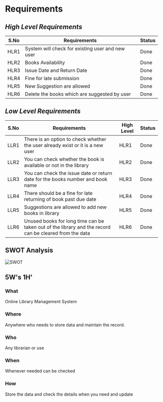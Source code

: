 # Requirements

## *High Level Requirements*

|S.No| Requirements| Status|
|----|-------------|-------|
|HLR1|System will check for existing user and new user|Done|
|HLR2|Books Availability|Done|
|HLR3|Issue Date and Return Date|Done|
|HLR4|Fine for late submission|Done|
|HLR5|New Suggestion are allowed|Done|
|HLR6|Delete the books which are suggested by user|Done|

## *Low Level Requirements*

|S.No| Requirements|High Level | Status|
|----|-------------|-----------|-------|
|LLR1|There is an option to check whether the user already exist or it is a new user|HLR1|Done|
|LLR2|You can check whether the book is available or not in the library|HLR2|Done|
|LLR3|You can check the issue date or return date for the books number and book name|HLR3|Done|
|LLR4|There should be a fine for late returning of book past due date|HLR4|Done|
|LLR5|Suggestions are allowed to add new books in library|HLR5|Done|
|LLR6|Unused books for long time can be taken out of the library and the record can be cleared from the data|HLR6|Done|

## SWOT Analysis


![SWOT](https://user-images.githubusercontent.com/48876183/161203797-272ba4bd-7666-4851-bdbc-6a265dd87641.jpg)



## 5W's 1H'

### What
Online Library Management System

### Where
Anywhere who needs to store data and maintain the record.

### Who
Any librarian or use

### When
Whenever needed can be checked 

### How
Store the data and check the details when you need and update

